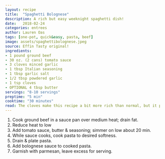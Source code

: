 ```yaml
---
layout: recipe
title:  "Spaghetti Bolognese"
description: A rich but easy weeknight spaghetti dish!
date:   2018-02-24
categories: entrees
author: Lauren Oas
tags: [one-pot, quick&easy, pasta, beef]
image: assets/spaghettibolognese.jpeg
source: Effin Tasty original!
ingredients:
- 1 pound ground beef
- 30 oz. (2 cans) tomato sauce
- 3 cloves minced garlic
- 1 tbsp Italian seasoning
- 1 tbsp garlic salt
- 1/2 tbsp powdered garlic
- 1 tsp cloves
- OPTIONAL 4 tbsp butter
servings: "8-10 servings"
preptime: "5 min"
cooktime: "30 minutes"
read: The cloves make this recipe a bit more rich than normal, but it perfectly complements the tomato and garlic flavoring. This makes a large amount of spaghetti, and this reheats really well, so it's great for an early week night meal. The butter deepens the flavor, but if you want an easy way to reduce some fat, it doesn't have a MAJOR impact on flavor.
---
```

1. Cook ground beef in a sauce pan over medium heat; drain fat.
2. Reduce heat to low
3. Add tomato sauce, butter & seasoning; simmer on low about 20 min.
4. While sauce cooks, cook pasta to desired softness.
5. Drain & plate pasta.
6. Add bolognese sauce to cooked pasta.
7. Garnish with parmesan, leave excess for serving.